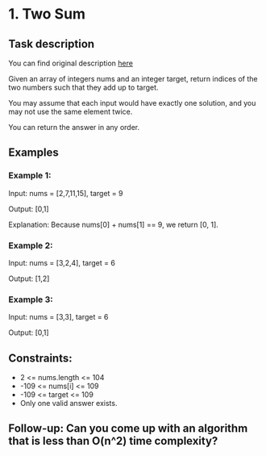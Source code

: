 # **1. Two Sum**

## **Task description**

You can find original description [here](https://leetcode.com/problems/two-sum/)

Given an array of integers nums and an integer target, return indices of the two numbers such that they add up to target.

You may assume that each input would have exactly one solution, and you may not use the same element twice.

You can return the answer in any order.

## **Examples**

### **Example 1:**

Input: nums = [2,7,11,15], target = 9

Output: [0,1]

Explanation: Because nums[0] + nums[1] == 9, we return [0, 1].

### **Example 2:**

Input: nums = [3,2,4], target = 6

Output: [1,2]

### **Example 3:**

Input: nums = [3,3], target = 6

Output: [0,1]

## **Constraints:**

- 2 <= nums.length <= 104
- -109 <= nums[i] <= 109
- -109 <= target <= 109
- Only one valid answer exists.

## **Follow-up:** Can you come up with an algorithm that is less than O(n^2) time complexity?
